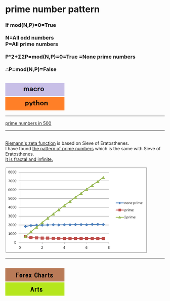 # prime number pattern

<h3>
If mod(N,P)=0=True 
<br><br>
N=All odd numbers 
<br>
P=All prime numbers 
<br><br>
P^2+Σ2P=mod(N,P)=0=True 
=None prime numbers 
<br><br>
∴P=mod(N,P)=False
</h3>
<br>
<a href="https://vf73ew.blogspot.com/2015/04/p2-2p.html"><img src="zzz.png"></a>
<br>
<a href="https://github.com/27dvz3279/prime2011/blob/master/Prime%20Numbers%20in%2050.ipynb"><img src="qqq.png"></a>
<br>
<hr>
<a href="https://github.com/27dvz3279/prime2011/blob/master/Prime%20Numbers%20in%20500.ipynb">prime numbers in 500</a>
<hr>
<br>
<a href="http://vf73ew.blogspot.jp/2011/01/riemanns-zeta-function.html">Riemann's zeta function</a> is based on Sieve of Eratosthenes.
<br>
I have found <a href="http://vf73ew.blogspot.jp/2011/01/the-pattern-of-prime-numbers.html">the pattern of prime numbers</a> which is the same with Sieve of Eratosthenes.
<br>
<a href="https://github.com/27dvz3279/prime2011/blob/master/prp1.pdf">It is fractal and infinite.</a> 
<br><br>
<img src="https://github.com/27dvz3279/prime2011/blob/master/prgla.png">
<br>
<hr>
<br>
<a href="https://github.com/27dvz3279/fx"><img src="fff.png"></a>
<br>
<a href="https://github.com/27dvz3279/arts"><img src="uuu.png"></a>

